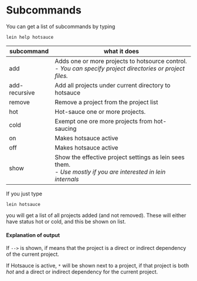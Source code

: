 # Subcommands 

You can get a list of subcommands by typing

``lein help hotsauce``

subcommand|what it does
-----------|------------
add | Adds one or more projects to hotsource control.<br>*- You can specify project directories or project files.*
add-recursive |  Add all projects under current directory to hotsauce
remove        |  Remove a project from the project list
hot           |  Hot-sauce one or more projects.
cold          |  Exempt one ore more projects from hot-saucing
on            |  Makes hotsauce active
off           |  Makes hotsauce active
show          |  Show the effective project settings as lein sees them.<br>*- Use mostly if you are interested in lein internals*

If you just type 

``lein hotsauce``
 
you will get a list of all projects added (and not removed).
These will either have status hot or cold, and this be shown on list.

#### Explanation of output 
If ``-->`` is shown, if means that the project is a direct or indirect dependency of the current project.

If Hotsauce is active, ``*`` will be shown next to a project, 
if that project is both *hot* and a direct or indirect 
dependency for the current project.